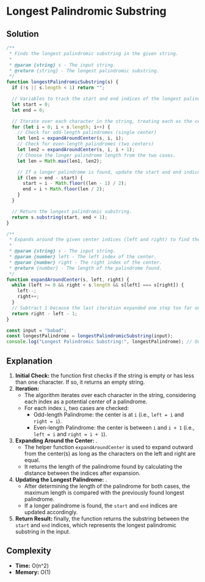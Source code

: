 # Longest Palindromic Substring

## Solution

```js
/**
 * Finds the longest palindromic substring in the given string.
 *
 * @param {string} s - The input string.
 * @return {string} - The longest palindromic substring.
 */
function longestPalindromicSubstring(s) {
  if (!s || s.length < 1) return "";

  // Variables to track the start and end indices of the longest palindrome found.
  let start = 0;
  let end = 0;

  // Iterate over each character in the string, treating each as the center of a potential palindrome.
  for (let i = 0; i < s.length; i++) {
    // Check for odd-length palindromes (single center)
    let len1 = expandAroundCenter(s, i, i);
    // Check for even-length palindromes (two centers)
    let len2 = expandAroundCenter(s, i, i + 1);
    // Choose the longer palindrome length from the two cases.
    let len = Math.max(len1, len2);

    // If a longer palindrome is found, update the start and end indices.
    if (len > end - start) {
      start = i - Math.floor((len - 1) / 2);
      end = i + Math.floor(len / 2);
    }
  }

  // Return the longest palindromic substring.
  return s.substring(start, end + 1);
}

/**
 * Expands around the given center indices (left and right) to find the length of the palindrome.
 *
 * @param {string} s - The input string.
 * @param {number} left - The left index of the center.
 * @param {number} right - The right index of the center.
 * @return {number} - The length of the palindrome found.
 */
function expandAroundCenter(s, left, right) {
  while (left >= 0 && right < s.length && s[left] === s[right]) {
    left--;
    right++;
  }
  // Subtract 1 because the last iteration expanded one step too far on both sides.
  return right - left - 1;
}

const input = "babad";
const longestPalindrome = longestPalindromicSubstring(input);
console.log("Longest Palindromic Substring:", longestPalindrome); // Output: "bab" or "aba" (both are acceptable answers)
```

## Explanation

1. **Initial Check:** the function first checks if the string is empty or has less than one character. If so, it returns an empty string.
2. **Iteration:**
   - The algorithm iterates over each character in the string, considering each index as a potential center of a palindrome.
   - For each index `i`, two cases are checked:
     - Odd-length Palindrome: the center is at `i` (i.e., `left = i` and `right = i`).
     - Even-length Palindrome: the center is between `i` and `i + 1` (i.e., `left = i` and `right = i + 1`).
3. **Expanding Around the Center:** .
   - The helper function `expandAroundCenter` is used to expand outward from the center(s) as long as the characters on the left and right are equal.
   - It returns the length of the palindrome found by calculating the distance between the indices after expansion.
4. **Updating the Longest Palindrome:** .
   - After determining the length of the palindrome for both cases, the maximum length is compared with the previously found longest palindrome.
   - If a longer palindrome is found, the `start` and `end` indices are updated accordingly.
5. **Return Result:** finally, the function returns the substring between the `start` and `end` indices, which represents the longest palindromic substring in the input.

## Complexity

- **Time:** O(n^2)
- **Memory:** O(1)
